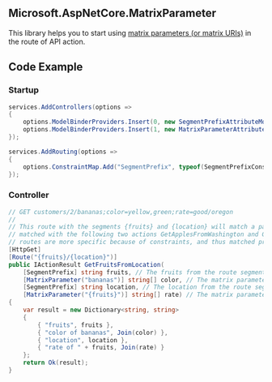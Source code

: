 ## Microsoft.AspNetCore.MatrixParameter

This library helps you to start using [matrix parameters (or matrix URIs)](http://www.w3.org/DesignIssues/MatrixURIs.html) in the route of API action.

## Code Example

### Startup
```csharp
services.AddControllers(options =>
{
    options.ModelBinderProviders.Insert(0, new SegmentPrefixAttributeModelBinderProvider());
    options.ModelBinderProviders.Insert(1, new MatrixParameterAttributeModelBinderProvider());
});

services.AddRouting(options =>
{
    options.ConstraintMap.Add("SegmentPrefix", typeof(SegmentPrefixConstraint));
});
```

### Controller
```csharp
// GET customers/2/bananas;color=yellow,green;rate=good/oregon
//
// This route with the segments {fruits} and {location} will match a path with two segments if they are not 
// matched with the following two actions GetApplesFromWashington and GetApplesFromLocation. Both of their 
// routes are more specific because of constraints, and thus matched prior to this.
[HttpGet]
[Route("{fruits}/{location}")]
public IActionResult GetFruitsFromLocation(
    [SegmentPrefix] string fruits, // The fruits from the route segment {fruits}.
    [MatrixParameter("bananas")] string[] color, // The matrix parameter color from the segment starting with "bananas". It is matched only if the fruits is "apples".
    [SegmentPrefix] string location, // The location from the route segment {location}.
    [MatrixParameter("{fruits}")] string[] rate) // The matrix parameter rate from the route segment "{fruits}".
{
    var result = new Dictionary<string, string>
    {
        { "fruits", fruits },
        { "color of bananas", Join(color) },
        { "location", location },
        { "rate of " + fruits, Join(rate) }
    };
    return Ok(result);
}
```
